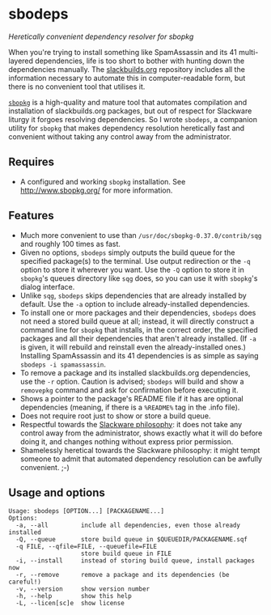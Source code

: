 # sbodeps
*Heretically convenient dependency resolver for sbopkg*

When you're trying to install something like SpamAssassin and its 41 multi-layered dependencies, life is too short to bother with hunting down the dependencies manually. The [slackbuilds.org](http://www.slackbuilds.org/) repository includes all the information necessary to automate this in computer-readable form, but there is no convenient tool that utilises it.

[`sbopkg`](http://www.sbopkg.org/) is a high-quality and mature tool that automates compilation and installation of slackbuilds.org packages, but out of respect for Slackware liturgy it forgoes resolving dependencies. So I wrote `sbodeps`, a companion utility for `sbopkg` that makes dependency resolution heretically fast and convenient without taking any control away from the administrator.

## Requires

* A configured and working `sbopkg` installation. See http://www.sbopkg.org/ for more information.

## Features

* Much more convenient to use than `/usr/doc/sbopkg-0.37.0/contrib/sqg` and roughly 100 times as fast.
* Given no options, `sbodeps` simply outputs the build queue for the specified package(s) to the terminal. Use output redirection or the `-q` option to store it wherever you want. Use the `-Q` option to store it in `sbopkg`'s queues directory like `sqg` does, so you can use it with `sbopkg`'s dialog interface.
* Unlike `sqg`, `sbodeps` skips dependencies that are already installed by default. Use the `-a` option to include already-installed dependencies.
* To install one or more packages and their dependencies, `sbodeps` does not need a stored build queue at all; instead, it will directly construct a command line for `sbopkg` that installs, in the correct order, the specified packages and all their dependencies that aren't already installed. (If `-a` is given, it will rebuild and reinstall even the already-installed ones.) Installing SpamAssassin and its 41 dependencies is as simple as saying `sbodeps -i spamassassin`.
* To remove a package and its installed slackbuilds.org dependencies, use the `-r` option. Caution is advised; `sbodeps` will build and show a `removepkg` command and ask for confirmation before executing it.
* Shows a pointer to the package's README file if it has are optional dependencies (meaning, if there is a `%README%` tag in the .info file).
* Does not require root just to show or store a build queue.
* Respectful towards the [Slackware philosophy](http://docs.slackware.com/slackware:philosophy): it does not take any control away from the administrator, shows exactly what it will do before doing it, and changes nothing without express prior permission.
* Shamelessly heretical towards the Slackware philosophy: it might tempt someone to admit that automated dependency resolution can be awfully convenient. ;-)

## Usage and options

    Usage: sbodeps [OPTION...] [PACKAGENAME...]
    Options:
      -a, --all         include all dependencies, even those already installed
      -Q, --queue       store build queue in $QUEUEDIR/PACKAGENAME.sqf
      -q FILE, --qfile=FILE, --queuefile=FILE
                        store build queue in FILE
      -i, --install     instead of storing build queue, install packages now
      -r, --remove      remove a package and its dependencies (be careful!)
      -v, --version     show version number  
      -h, --help        show this help
      -L, --licen[sc]e  show license
